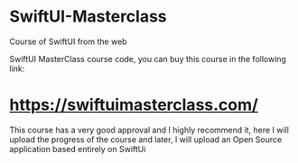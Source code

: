 # SwiftUI-Masterclass
Course of SwiftUI from the web

SwiftUI MasterClass course code, you can buy this course in the following link:
# https://swiftuimasterclass.com/

This course has a very good approval and I highly recommend it, here I will upload the progress of the course and later, I will upload an Open Source application based entirely on SwiftUi 
